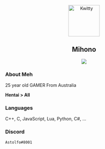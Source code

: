 <p align="center">
 <img width="100px" src="https://cdn.discordapp.com/attachments/672114005111734289/918876881040863342/astolfo2.jpg" align="center" alt="Kwitty" />
 <h2 align="center">Mihono</h2>
 <p align="center"></p>
</p>
  <p align="center">
<a href="">
      <img src="https://media.discordapp.net/attachments/754562222251835423/918825663044145212/27020Astolfo2028Saber29201.png?width=383&height=542"/>
    </a>
    <a href="https://en.wikipedia.org/wiki/Leet">
    </a>
    <br />
 



### About Meh

25 year old GAMER From Australia

**Hentai > All**


### Languages

C++, C, JavaScript, Lua, Python, C#, ...

### Discord

`Astolfo#8001`
